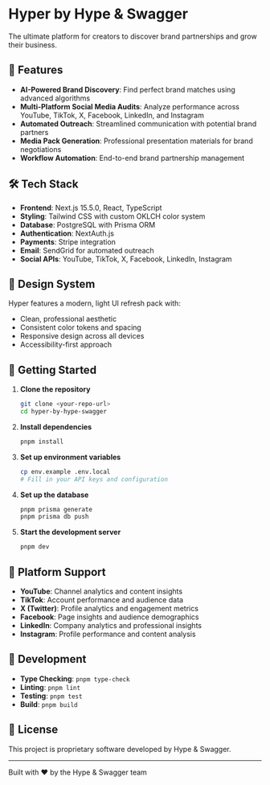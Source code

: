 # Hyper by Hype & Swagger

The ultimate platform for creators to discover brand partnerships and grow their business.

## 🚀 Features

- **AI-Powered Brand Discovery**: Find perfect brand matches using advanced algorithms
- **Multi-Platform Social Media Audits**: Analyze performance across YouTube, TikTok, X, Facebook, LinkedIn, and Instagram
- **Automated Outreach**: Streamlined communication with potential brand partners
- **Media Pack Generation**: Professional presentation materials for brand negotiations
- **Workflow Automation**: End-to-end brand partnership management

## 🛠️ Tech Stack

- **Frontend**: Next.js 15.5.0, React, TypeScript
- **Styling**: Tailwind CSS with custom OKLCH color system
- **Database**: PostgreSQL with Prisma ORM
- **Authentication**: NextAuth.js
- **Payments**: Stripe integration
- **Email**: SendGrid for automated outreach
- **Social APIs**: YouTube, TikTok, X, Facebook, LinkedIn, Instagram

## 🎨 Design System

Hyper features a modern, light UI refresh pack with:
- Clean, professional aesthetic
- Consistent color tokens and spacing
- Responsive design across all devices
- Accessibility-first approach

## 🚦 Getting Started

1. **Clone the repository**
   ```bash
   git clone <your-repo-url>
   cd hyper-by-hype-swagger
   ```

2. **Install dependencies**
   ```bash
   pnpm install
   ```

3. **Set up environment variables**
   ```bash
   cp env.example .env.local
   # Fill in your API keys and configuration
   ```

4. **Set up the database**
   ```bash
   pnpm prisma generate
   pnpm prisma db push
   ```

5. **Start the development server**
   ```bash
   pnpm dev
   ```

## 📱 Platform Support

- **YouTube**: Channel analytics and content insights
- **TikTok**: Account performance and audience data
- **X (Twitter)**: Profile analytics and engagement metrics
- **Facebook**: Page insights and audience demographics
- **LinkedIn**: Company analytics and professional insights
- **Instagram**: Profile performance and content analysis

## 🔧 Development

- **Type Checking**: `pnpm type-check`
- **Linting**: `pnpm lint`
- **Testing**: `pnpm test`
- **Build**: `pnpm build`

## 📄 License

This project is proprietary software developed by Hype & Swagger.

---

Built with ❤️ by the Hype & Swagger team
